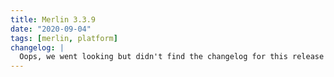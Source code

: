 ```yaml
---
title: Merlin 3.3.9
date: "2020-09-04"
tags: [merlin, platform]
changelog: |
  Oops, we went looking but didn't find the changelog for this release 🙈
---
```

